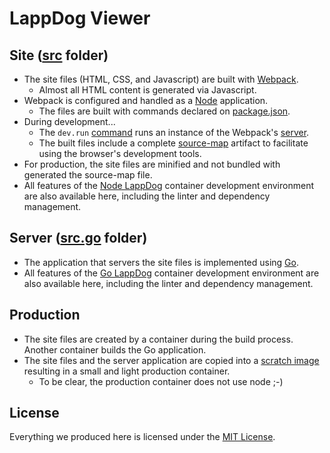 # LappDog Viewer

## Site ([src](./src) folder)

* The site files (HTML, CSS, and Javascript) are built with [Webpack](https://webpack.js.org).
  * Almost all HTML content is generated via Javascript.
* Webpack is configured and handled as a [Node](https://nodejs.org) application.
  * The files are built with commands declared on [package.json](./package.json).
* During development...
  * The `dev.run` [command](../README.md#commands) runs an instance of the Webpack's [server](https://webpack.js.org/configuration/dev-server/).
  * The built files include a complete [source-map](https://developer.mozilla.org/en-US/docs/Tools/Debugger/How_to/Use_a_source_map) artifact to facilitate using the browser's development tools.
* For production, the site files are minified and not bundled with generated the source-map file.
* All features of the [Node LappDog](./node) container development environment are also available here, including the linter and dependency management.

## Server ([src.go](./src.go) folder)

* The application that servers the site files is implemented using [Go](https://go.dev).
* All features of the [Go LappDog](./go) container development environment are also available here, including the linter and dependency management.

## Production

* The site files are created by a container during the build process. Another container builds the Go application.
* The site files and the server application are copied into a [scratch image](https://hub.docker.com/_/scratch) resulting in a small and light production container.
  * To be clear, the production container does not use node ;-)

## License

Everything we produced here is licensed under the [MIT License](../LICENSE).
